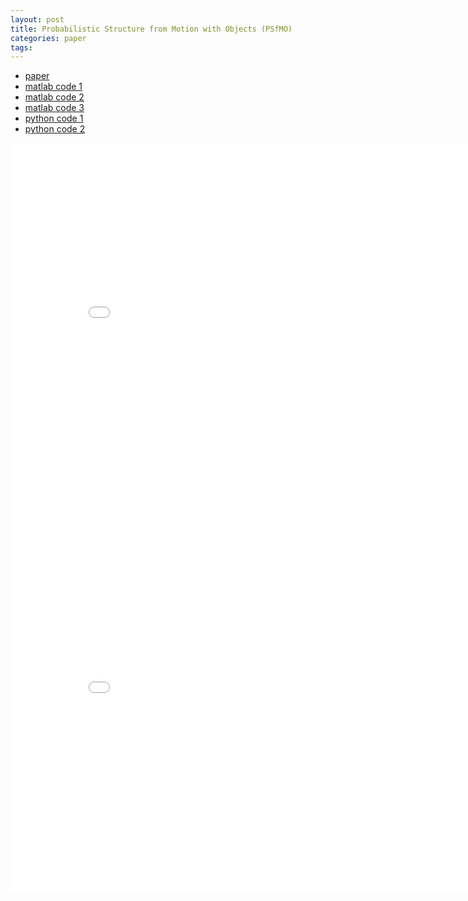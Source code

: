 ```yaml
---
layout: post
title: Probabilistic Structure from Motion with Objects (PSfMO) 
categories: paper
tags:
---
```


- [paper](https://openaccess.thecvf.com/content_ICCV_2017/papers/Gay_Probabilistic_Structure_From_ICCV_2017_paper.pdf)
- [matlab code 1](https://gitlab.iit.it/pgay/lfd_lfdc_plfd)
- [matlab code 2](https://gitlab.iit.it/pgay/affine_psfmo)
- [matlab code 3](https://vgm.iit.it/code/structure-from-motion-with-objects)
- [python code 1](https://github.com/paulgay/sfmo_py)
- [python code 2](https://github.com/IIT-PAVIS/LfD)

<center><embed src="/pdfs/posts/PSfMO.pdf" width="850" height="600"></center>

<center><embed src="/pdfs/posts/PSfMO code — em simple.pdf" width="850" height="600"></center>

<!-- <center><embed src="/pdfs/posts/psfmo_annotated.pdf" width="850" height="600"></center> -->
